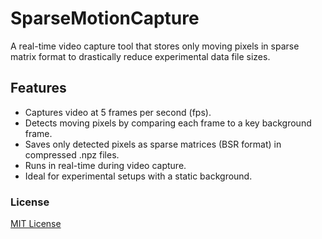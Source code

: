 # SparseMotionCapture

A real-time video capture tool that stores only moving pixels in sparse matrix format to drastically reduce experimental data file sizes.

## Features
- Captures video at 5 frames per second (fps).
- Detects moving pixels by comparing each frame to a key background frame.
- Saves only detected pixels as sparse matrices (BSR format) in compressed .npz files.
- Runs in real-time during video capture.
- Ideal for experimental setups with a static background.


### License
[MIT License](LICENCE)
